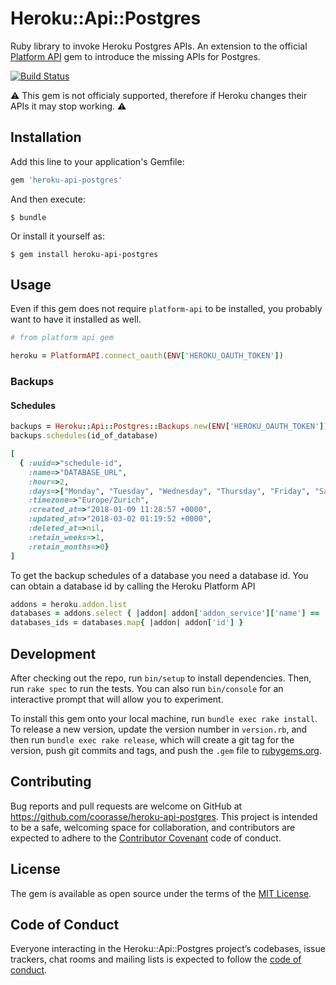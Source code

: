 # Heroku::Api::Postgres

Ruby library to invoke Heroku Postgres APIs.
An extension to the official [Platform API]() gem to introduce the missing APIs for Postgres.

[![Build Status](https://travis-ci.org/coorasse/heroku-api-postgres.svg?branch=master)](https://travis-ci.org/coorasse/heroku-api-postgres)

:warning: This gem is not officialy supported, therefore if Heroku changes their APIs it may stop working. :warning:

## Installation

Add this line to your application's Gemfile:

```ruby
gem 'heroku-api-postgres'
```

And then execute:

    $ bundle

Or install it yourself as:

    $ gem install heroku-api-postgres

## Usage

Even if this gem does not require `platform-api` to be installed, you probably want to have it installed as well.

```ruby
# from platform api gem

heroku = PlatformAPI.connect_oauth(ENV['HEROKU_OAUTH_TOKEN'])
```

### Backups

#### Schedules

```ruby
backups = Heroku::Api::Postgres::Backups.new(ENV['HEROKU_OAUTH_TOKEN'])
backups.schedules(id_of_database)
```

```ruby
[
  { :uuid=>"schedule-id",
    :name=>"DATABASE_URL",
    :hour=>2,
    :days=>["Monday", "Tuesday", "Wednesday", "Thursday", "Friday", "Saturday", "Sunday"],
    :timezone=>"Europe/Zurich",
    :created_at=>"2018-01-09 11:28:57 +0000",
    :updated_at=>"2018-03-02 01:19:52 +0000",
    :deleted_at=>nil,
    :retain_weeks=>1,
    :retain_months=>0}
]
```

To get the backup schedules of a database you need a database id. You can obtain a database id by calling the Heroku Platform API
```ruby
addons = heroku.addon.list
databases = addons.select { |addon| addon['addon_service']['name'] == 'heroku-postgresql' }
databases_ids = databases.map{ |addon| addon['id'] }
```


## Development

After checking out the repo, run `bin/setup` to install dependencies.
Then, run `rake spec` to run the tests. You can also run `bin/console` for an interactive prompt that will allow you to experiment.

To install this gem onto your local machine, run `bundle exec rake install`.
To release a new version, update the version number in `version.rb`, and then run `bundle exec rake release`,
which will create a git tag for the version, push git commits and tags,
and push the `.gem` file to [rubygems.org](https://rubygems.org).

## Contributing

Bug reports and pull requests are welcome on GitHub at https://github.com/coorasse/heroku-api-postgres.
This project is intended to be a safe, welcoming space for collaboration, and contributors are expected to adhere to
the [Contributor Covenant](http://contributor-covenant.org) code of conduct.

## License

The gem is available as open source under the terms of the [MIT License](https://opensource.org/licenses/MIT).

## Code of Conduct

Everyone interacting in the Heroku::Api::Postgres project’s codebases, issue trackers, chat rooms and mailing lists is
expected to follow the [code of conduct](https://github.com/[USERNAME]/heroku-api-postgres/blob/master/CODE_OF_CONDUCT.md).
